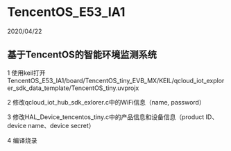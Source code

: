 # TencentOS_E53_IA1

2020/04/22 

## 基于TencentOS的智能环境监测系统


1 使用keil打开
 TencentOS_E53_IA1/board/TencentOS_tiny_EVB_MX/KEIL/qcloud_iot_explorer_sdk_data_template/TencentOS_tiny.uvprojx 

2 修改qcloud_iot_hub_sdk_exlorer.c中的WiFi信息（name, password）

3 修改HAL_Device_tencentos_tiny.c中的产品信息和设备信息（product ID、device name、device secret）

4 编译烧录
